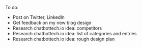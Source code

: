 To do:
 - Post on Twitter, LinkedIn
 - Get feedback on my new blog design
 - Research chatbottech.io idea: competitors
 - Research chatbottech.io idea: list of categories and entries
 - Research chatbottech.io idea: rough design plan
 
